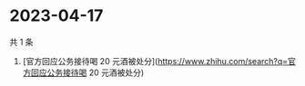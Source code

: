 # 2023-04-17

共 1 条

<!-- BEGIN ZHIHUSEARCH -->
<!-- 最后更新时间 Mon Apr 17 2023 05:14:44 GMT+0800 (China Standard Time) -->
1. [官方回应公务接待喝 20 元酒被处分](https://www.zhihu.com/search?q=官方回应公务接待喝 20 元酒被处分)
<!-- END ZHIHUSEARCH -->
